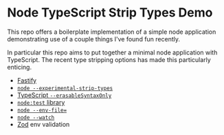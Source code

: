 # Node TypeScript Strip Types Demo

This repo offers a boilerplate implementation of a simple node application
demonstrating use of a couple things I've found fun recently.

In particular this repo aims to put together a minimal node application with
TypeScript. The recent type stripping options has made this particularly
enticing.

- [Fastify][fastify]
- [`node --experimental-strip-types`][node-strip-types]
- [TypeScript `--erasableSyntaxOnly`][ts-erasable-syntax-only]
- [`node:test` library][node-test]
- [`node --env-file=`][node-env-file]
- [`node --watch`][node-watch]
- [Zod][zod] env validation

[fastify]: https://fastify.dev/
[node-strip-types]: https://nodejs.org/docs/latest-v22.x/api/all.html#all_cli_--experimental-strip-types
[node-test]: https://nodejs.org/docs/latest-v22.x/api/test.html
[node-env-file]: https://nodejs.org/docs/latest-v22.x/api/all.html#all_cli_--env-fileconfig
[node-watch]: https://nodejs.org/docs/latest-v22.x/api/all.html#all_cli_--watch
[ts-erasable-syntax-only]: https://devblogs.microsoft.com/typescript/announcing-typescript-5-8-beta/#the---erasablesyntaxonly-option
[zod]: https://zod.dev/
